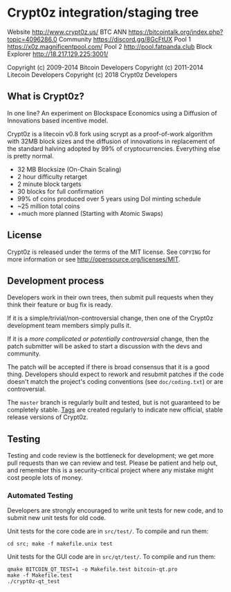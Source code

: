 Crypt0z integration/staging tree
================================

Website http://www.crypt0z.us/
BTC ANN https://bitcointalk.org/index.php?topic=4096286.0
Community https://discord.gg/8GcFtUX
Pool 1 https://x0z.magnificentpool.com/
Pool 2 http://pool.fatpanda.club
Block Explorer http://18.217.129.225:3001/

Copyright (c) 2009-2014 Bitcoin Developers
Copyright (c) 2011-2014 Litecoin Developers
Copyright (c) 2018 Crypt0z Developers

What is Crypt0z?
----------------

In one line? An experiment on Blockspace Economics using a Diffusion of Innovations based incentive model.

Crypt0z is a litecoin v0.8 fork using scrypt as a proof-of-work algorithm with 32MB block sizes and the diffusion of innovations in replacement of the standard halving adopted by 99% of cryptocurrencies. Everything else is pretty normal.
 - 32 MB Blocksize (On-Chain Scaling)
 - 2 hour difficulty retarget
 - 2 minute block targets
 - 30 blocks for full confirmation
 - 99% of coins produced over 5 years using DoI minting schedule
 - ~25 million total coins
 - +much more planned (Starting with Atomic Swaps)


License
-------

Crypt0z is released under the terms of the MIT license. See `COPYING` for more
information or see http://opensource.org/licenses/MIT.

Development process
-------------------

Developers work in their own trees, then submit pull requests when they think
their feature or bug fix is ready.

If it is a simple/trivial/non-controversial change, then one of the Crypt0z
development team members simply pulls it.

If it is a *more complicated or potentially controversial* change, then the patch
submitter will be asked to start a discussion with the devs and community.

The patch will be accepted if there is broad consensus that it is a good thing.
Developers should expect to rework and resubmit patches if the code doesn't
match the project's coding conventions (see `doc/coding.txt`) or are
controversial.

The `master` branch is regularly built and tested, but is not guaranteed to be
completely stable. [Tags](https://github.com/calems/crypt0z/tags) are created
regularly to indicate new official, stable release versions of Crypt0z.

Testing
-------

Testing and code review is the bottleneck for development; we get more pull
requests than we can review and test. Please be patient and help out, and
remember this is a security-critical project where any mistake might cost people
lots of money.

### Automated Testing

Developers are strongly encouraged to write unit tests for new code, and to
submit new unit tests for old code.

Unit tests for the core code are in `src/test/`. To compile and run them:

    cd src; make -f makefile.unix test

Unit tests for the GUI code are in `src/qt/test/`. To compile and run them:

    qmake BITCOIN_QT_TEST=1 -o Makefile.test bitcoin-qt.pro
    make -f Makefile.test
    ./crypt0z-qt_test

